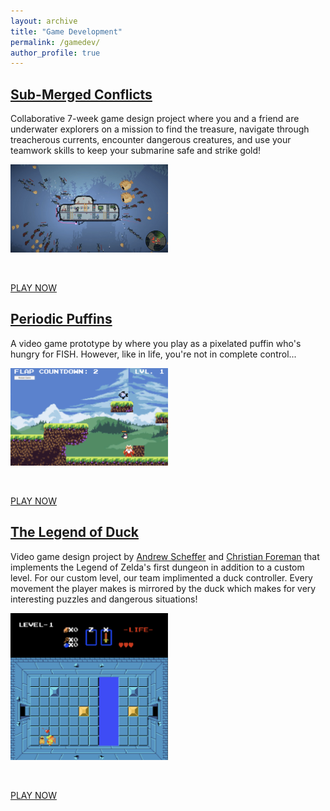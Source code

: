 ```yaml
---
layout: archive
title: "Game Development"
permalink: /gamedev/
author_profile: true
---
```


## [Sub-Merged Conflicts](https://amongnight.itch.io/sub-merged-conflicts)
Collaborative 7-week game design project where 
you and a friend are underwater explorers on a 
mission to find the treasure, navigate through treacherous currents,
encounter dangerous creatures, and use your teamwork skills to keep your submarine safe and strike gold!
<div markdown="0" width="50%">    
    <img src="../images/submerged.png" alt="Girl in a jacket" width="50%">
</div>

<p>&nbsp;</p>

<div markdown="0">
    <a href="https://amongnight.itch.io/sub-merged-conflicts" class="btn btn--info">PLAY NOW</a>
</div>


## [Periodic Puffins](https://schefferac2020.github.io/PeriodicPuffin/)
A video game prototype by where you play as a pixelated puffin who's hungry for FISH. However, like in life, you're not in complete control...

<div markdown="0" width="50%">    
    <img src="../images/ppuffins.jpg" alt="Girl in a jacket" width="50%">
</div>

<p>&nbsp;</p>

<div markdown="0">
    <a href="https://schefferac2020.github.io/PeriodicPuffin/" class="btn btn--info">PLAY NOW</a>
</div>

## [The Legend of Duck](https://schefferac2020.github.io/LegendOfZeldaWebsite/)
Video game design project by [Andrew Scheffer](https://github.com/schefferac2020) and [Christian Foreman](https://github.com/ChristianForeman) that implements the Legend of Zelda's first dungeon in addition to a custom level. For our custom level, our team implimented a duck controller. Every movement the player makes is mirrored by the duck which makes for very interesting puzzles and dangerous situations!
<div markdown="0" width="50%">    
    <img src="../images/legend_of_duck.jpg" alt="Girl in a jacket" width="50%">
</div>

<p>&nbsp;</p>

<div markdown="0">
    <a href="https://schefferac2020.github.io/LegendOfZeldaWebsite/" class="btn btn--info">PLAY NOW</a>
</div>

